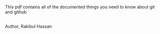 <p>This pdf contains all of the documented things you need to know about git and github</p>
<br>
Author, Rakibul Hassan